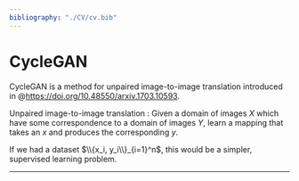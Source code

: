 ```yaml
---
bibliography: "./CV/cv.bib"
---
```


# CycleGAN

CycleGAN is a method for unpaired image-to-image translation introduced in @https://doi.org/10.48550/arxiv.1703.10593. 

Unpaired image-to-image translation
: Given a domain of images $X$ which have some correspondence to a domain of images $Y$, learn a mapping that takes an $x$ and produces the corresponding $y$.

If we had a dataset $\\{x_i, y_i\\}_{i=1}^n$, this would be a simpler, supervised learning problem.



---